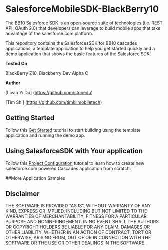SalesforceMobileSDK-BlackBerry10
================================
The BB10 Salesforce SDK is an open-source suite of technologies (i.e. REST API, OAuth 2.0) that developers can leverage to build mobile apps that take advantage of the salesforce.com platform.

This repository contains the SalesforcesSDK for BB10 cascades applications, a template application to help you get started quickly and
a demo application that shows the basic features of the Salesforce SDK.

**Tested On**

BlackBerry Z10, Blackberry Dev Alpha C

**Author**

[Livan Yi Du] (https://github.com/stonedu)

[Tim Shi] (https://github.com/timkiimobiletech)

## Getting Started
Follow this [Get Started](http://blackberry.github.io/BlackBerry10SDK-for-SalesforceMobile/d5/dfe/page_get_started.html) tutorial to start building using the template application and running the demo app.

## Using SalesforceSDK with Your application
Follow this [Project Configuration](http://blackberry.github.io/BlackBerry10SDK-for-SalesforceMobile/d2/dc8/page_install.html) tutorial to learn how to create new salesforce.com powered Cascades application from scratch.

##More Application Samples

## Disclaimer

THE SOFTWARE IS PROVIDED "AS IS", WITHOUT WARRANTY OF ANY KIND, EXPRESS OR IMPLIED, INCLUDING BUT NOT LIMITED TO THE WARRANTIES OF MERCHANTABILITY, FITNESS FOR A PARTICULAR PURPOSE AND NONINFRINGEMENT. IN NO EVENT SHALL THE AUTHORS OR COPYRIGHT HOLDERS BE LIABLE FOR ANY CLAIM, DAMAGES OR OTHER LIABILITY, WHETHER IN AN ACTION OF CONTRACT, TORT OR OTHERWISE, ARISING FROM, OUT OF OR IN CONNECTION WITH THE SOFTWARE OR THE USE OR OTHER DEALINGS IN THE SOFTWARE.